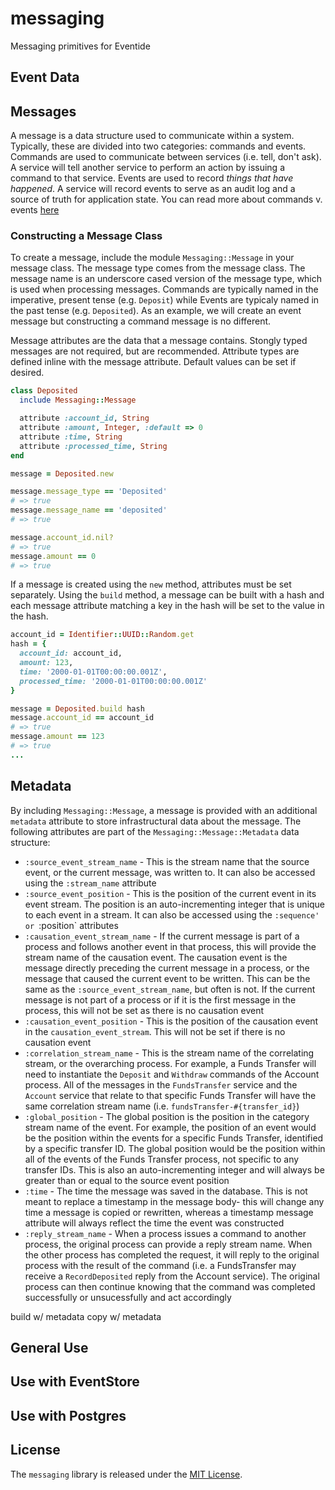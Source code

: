 # messaging

Messaging primitives for Eventide

## Event Data


## Messages

A message is a data structure used to communicate within a system. Typically, these are divided into two categories: commands and events. Commands are used to communicate between services (i.e. tell, don't ask). A service will tell another service to perform an action by issuing a command to that service. Events are used to record *things that have happened*. A service will record events to serve as an audit log and a source of truth for application state. You can read more about commands v. events [here](http://eventide-project.org/quick_look.html)

### Constructing a Message Class
To create a message, include the module `Messaging::Message` in your message class. The message type comes from the message class. The message name is an underscore cased version of the message type, which is used when processing messages. Commands are typically named in the imperative, present tense (e.g. `Deposit`) while Events are typicaly named in the past tense (e.g. `Deposited`). As an example, we will create an event message but constructing a command message is no different.

Message attributes are the data that a message contains. Stongly typed messages are not required, but are recommended. Attribute types are defined inline with the message attribute. Default values can be set if desired.

```ruby
class Deposited
  include Messaging::Message

  attribute :account_id, String
  attribute :amount, Integer, :default => 0
  attribute :time, String
  attribute :processed_time, String
end

message = Deposited.new

message.message_type == 'Deposited'
# => true
message.message_name == 'deposited'
# => true

message.account_id.nil?
# => true
message.amount == 0
# => true
```

If a message is created using the `new` method, attributes must be set separately. Using the `build` method, a message can be built with a hash and each message attribute matching a key in the hash will be set to the value in the hash.

```ruby
account_id = Identifier::UUID::Random.get
hash = {
  account_id: account_id,
  amount: 123,
  time: '2000-01-01T00:00:00.001Z',
  processed_time: '2000-01-01T00:00:00.001Z'
}

message = Deposited.build hash
message.account_id == account_id
# => true
message.amount == 123
# => true
...
```

## Metadata

By including `Messaging::Message`, a message is provided with an additional `metadata` attribute to store infrastructural data about the message. The following attributes are part of the `Messaging::Message::Metadata` data structure:

- `:source_event_stream_name` - This is the stream name that the source event, or the current message, was written to. It can also be accessed using the `:stream_name` attribute
- `:source_event_position` - This is the position of the current event in its event stream. The position is an auto-incrementing integer that is unique to each event in a stream. It can also be accessed using the `:sequence' or `:position` attributes
- `:causation_event_stream_name` - If the current message is part of a process and follows another event in that process, this will provide the stream name of the causation event. The causation event is the message directly preceding the current message in a process, or the message that caused the current event to be written. This can be the same as the `:source_event_stream_name`, but often is not. If the current message is not part of a process or if it is the first message in the process, this will not be set as there is no causation event
- `:causation_event_position` - This is the position of the causation event in the `causation_event_stream`. This will not be set if there is no causation event
- `:correlation_stream_name` - This is the stream name of the correlating stream, or the overarching process. For example, a Funds Transfer will need to instantiate the `Deposit` and `Withdraw` commands of the Account process. All of the messages in the `FundsTransfer` service and the `Account` service that relate to that specific Funds Transfer will have the same correlation stream name (i.e. `fundsTransfer-#{transfer_id}`)
- `:global_position` - The global position is the position in the category stream name of the event. For example, the position of an event would be the position within the events for a specific Funds Transfer, identified by a specific transfer ID. The global position would be the position within all of the events of the Funds Transfer process, not specific to any transfer IDs. This is also an auto-incrementing integer and will always be greater than or equal to the source event position
- `:time` - The time the message was saved in the database. This is not meant to replace a timestamp in the message body- this will change any time a message is copied or rewritten, whereas a timestamp message attribute will always reflect the time the event was constructed
- `:reply_stream_name` - When a process issues a command to another process, the original process can provide a reply stream name. When the other process has completed the request, it will reply to the original process with the result of the command (i.e. a FundsTransfer may receive a `RecordDeposited` reply from the Account service). The original process can then continue knowing that the command was completed successfully or unsucessfully and act accordingly

build w/ metadata
copy w/ metadata

## General Use

## Use with EventStore

## Use with Postgres

## License

The `messaging` library is released under the [MIT License](https://github.com/eventide-project/messaging/blob/master/MIT-License.txt).
